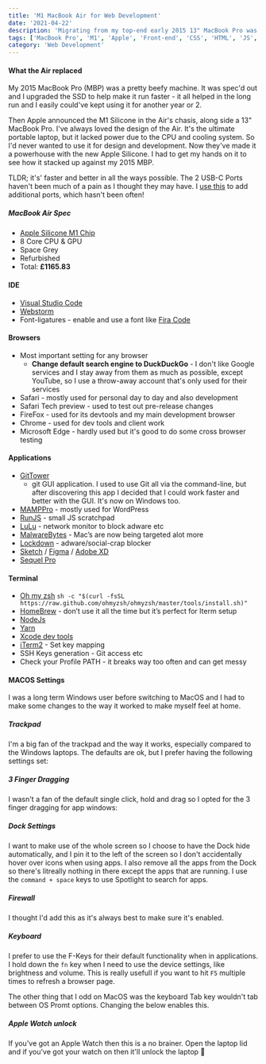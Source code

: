 ```yaml
---
title: 'M1 MacBook Air for Web Development'
date: '2021-04-22'
description: 'Migrating from my top-end early 2015 13" MacBook Pro was a breeze. I decided to do a clean install and use iCloud backup/restore for my user profile & documents. This meant I would only install what I actually needed...'
tags: ['MacBook Pro', 'M1', 'Apple', 'Front-end', 'CSS', 'HTML', 'JS', 'Git', 'IDE']
category: 'Web Development'
---
```


#### What the Air replaced
My 2015 MacBook Pro (MBP) was a pretty beefy machine. It was spec'd out and I upgraded the SSD to help make it run faster - it all helped in the long run and I easily could've kept using it for another year or 2.

Then Apple announced the M1 Silicone in the Air's chasis, along side a 13" MacBook Pro. I've always loved the design of the Air. It's the ultimate portable laptop, but it lacked power due to the CPU and cooling system. So I'd never wanted to use it for design and development. Now they've made it a powerhouse with the new Apple Silicone. I had to get my hands on it to see how it stacked up against my 2015 MBP.

TLDR; it's' faster and better in all the ways possible. The 2 USB-C Ports haven't been much of a pain as I thought they may have. I [use this](https://www.amazon.co.uk/gp/product/B08K7KS2K9/ref=ppx_yo_dt_b_search_asin_title?ie=UTF8&psc=1) to add additional ports, which hasn't been often!

##### MacBook Air Spec
- [Apple Silicone M1 Chip](https://www.apple.com/uk/newsroom/2020/11/apple-unleashes-m1/)
- 8 Core CPU & GPU
- Space Grey
- Refurbished
- Total: <strong>£1165.83</strong>

#### IDE
- [Visual Studio Code](https://code.visualstudio.com/?wt.mc_id=DX_841432)
- [Webstorm](https://www.jetbrains.com/webstorm/)
- Font-ligatures - enable and use a font like [Fira Code](https://github.com/tonsky/FiraCode)

#### Browsers
- Most important setting for any browser
  - <strong>Change default search engine to DuckDuckGo</strong> - I don't like Google services and I stay away from them as much as possible, except YouTube, so I use a throw-away account that's only used for their services
- Safari - mostly used for personal day to day and also development
- Safari Tech preview - used to test out pre-release changes
- FireFox - used for its devtools and my main development browser
- Chrome - used for dev tools and client work
- Microsoft Edge - hardly used but it's good to do some cross browser testing

#### Applications
- [GitTower](https://www.git-tower.com/p/refer-a-friend/R-V6U62EWPZV)
  - git GUI application. I used to use Git all via the command-line, but after discovering this app I decided that I could work faster and better with the GUI. It's now on Windows too.
- [MAMPPro](https://www.mamp.info/en/downloads/) - mostly used for WordPress
- [RunJS](https://runjs.app) - small JS scratchpad
- [LuLu](https://objective-see.com/products/lulu.html) - network monitor to block adware etc
- [MalwareBytes](https://www.malwarebytes.com/mac) - Mac’s are now being targeted alot more
- [Lockdown](https://apps.apple.com/us/app/lockdown-privacy-desktop/id1483255076?mt=12) - adware/social-crap blocker
- [Sketch](https://www.sketch.com/) / [Figma](https://www.figma.com/downloads/) / [Adobe XD](https://www.adobe.com/uk/products/xd.html)
- [Sequel Pro](https://www.sequelpro.com)

#### Terminal
- [Oh my zsh](http://ohmyz.sh/) `sh -c "$(curl -fsSL https://raw.github.com/ohmyzsh/ohmyzsh/master/tools/install.sh)"`
- [HomeBrew](https://brew.sh) - don’t use it all the time but it’s perfect for Iterm setup
- [NodeJs](https://nodejs.org/en/)
- [Yarn](https://yarnpkg.com)
- [Xcode dev tools]()
- [iTerm2](https://iterm2.com) - Set key mapping
- SSH Keys generation - Git access etc
- Check your Profile PATH - it breaks way too often and can get messy

#### MACOS Settings
I was a long term Windows user before switching to MacOS and I had to make some changes to the way it worked to make myself feel at home.

##### Trackpad
I'm a big fan of the trackpad and the way it works, especially compared to the Windows laptops. The defaults are ok, but I prefer having the following settings set:

<article-image src="blog/macsetup/Trackpad.png" alt="trackpad settings" ></article-image>

##### 3 Finger Dragging
I wasn't a fan of the default single click, hold and drag so I opted for the 3 finger dragging for app windows:

<article-image src="blog/macsetup/3FingerDragging.png" alt="enable 3 Finger Dragging" ></article-image>

##### Dock Settings
I want to make use of the whole screen so I choose to have the Dock hide automatically, and I pin it to the left of the screen so I don't accidentally hover over icons when using apps. I also remove all the apps from the Dock so there's litreally nothing in there except the apps that are running. I use the `command + space` keys to use Spotlight to search for apps.

<article-image src="blog/macsetup/DockSettings.png" alt="Dock Setting" ></article-image>

##### Firewall
I thought I'd add this as it's always best to make sure it's enabled.

<article-image src="blog/macsetup/Firewall.png" alt="Firewall" ></article-image>

##### Keyboard
I prefer to use the F-Keys for their default functionality when in applications. I hold down the `fn` key when I need to use the device settings, like brightness and volume. This is really usefull if you want to hit `F5` multiple times to refresh a browser page.

<article-image src="blog/macsetup/Keyboard-FKeys.png" alt="F keys" ></article-image>

The other thing that I odd on MacOS was the keyboard Tab key wouldn't tab between OS Promt options. Changing the below enables this.

<article-image src="blog/macsetup/Keyboard-TabNavigation.png" alt="Tab key" ></article-image>

##### Apple Watch unlock

If you've got an Apple Watch then this is a no brainer. Open the laptop lid and if you've got your watch on then it'll unlock the laptop 🤯

<article-image src="blog/macsetup/AppleWatch.png" alt="Unlock with Apple Watch" ></article-image>
